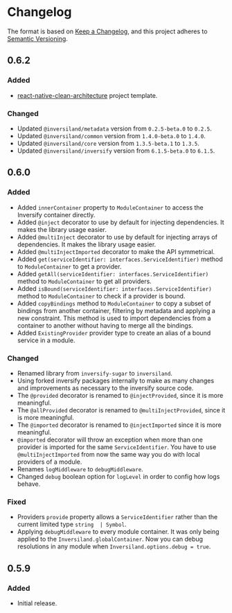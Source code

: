 # Changelog

The format is based on [Keep a Changelog](https://keepachangelog.com/en/1.0.0/),
and this project adheres to [Semantic Versioning](https://semver.org/spec/v2.0.0.html).

## 0.6.2

### Added

- [react-native-clean-architecture](https://github.com/carlossalasamper/react-native-clean-architecture) project template.

### Changed

- Updated `@inversiland/metadata` version from `0.2.5-beta.0` to `0.2.5`.
- Updated `@inversiland/common` version from `1.4.0-beta.0` to `1.4.0`.
- Updated `@inversiland/core` version from `1.3.5-beta.1` to `1.3.5`.
- Updated `@inversiland/inversify` version from `6.1.5-beta.0` to `6.1.5`.

## 0.6.0

### Added

- Added `innerContainer` property to `ModuleContainer` to access the Inversify container directly.
- Added `@inject` decorator to use by default for injecting dependencies. It makes the library usage easier.
- Added `@multiInject` decorator to use by default for injecting arrays of dependencies. It makes the library usage easier.
- Added `@multiInjectImported` decorator to make the API symmetrical.
- Added `get(serviceIdentifier: interfaces.ServiceIdentifier)` method to `ModuleContainer` to get a provider.
- Added `getAll(serviceIdentifier: interfaces.ServiceIdentifier)` method to `ModuleContainer` to get all providers.
- Added `isBound(serviceIdentifier: interfaces.ServiceIdentifier)` method to `ModuleContainer` to check if a provider is bound.
- Added `copyBindings` method to `ModuleContainer` to copy a subset of bindings from another container, filtering by metadata and applying a new constraint. This method is used to import dependencies from a container to another without having to merge all the bindings.
- Added `ExistingProvider` provider type to create an alias of a bound service in a module.

### Changed

- Renamed library from `inversify-sugar` to `inversiland`.
- Using forked inversify packages internally to make as many changes and improvements as necessary to the inversify source code.
- The `@provided` decorator is renamed to `@injectProvided`, since it is more meaningful.
- The `@allProvided` decorator is renamed to `@multiInjectProvided`, since it is more meaningful.
- The `@imported` decorator is renamed to `@injectImported` since it is more meaningful.
- `@imported` decorator will throw an exception when more than one provider is imported for the same `ServiceIdentifier`. You have to use `@multiInjectImported` from now the same way you do with local providers of a module.
- Renames `logMiddleware` to `debugMiddleware`.
- Changed `debug` boolean option for `logLevel` in order to config how logs behave.

### Fixed

- Providers `provide` property allows a `ServiceIdentifier` rather than the current limited type `string  | Symbol`.
- Applying `debugMiddleware` to every module container. It was only being applied to the `Inversiland.globalContainer`. Now you can debug resolutions in any module when `Inversiland.options.debug = true`.

## 0.5.9

### Added

- Initial release.
